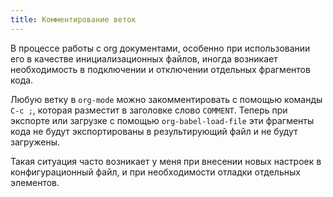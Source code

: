 ```yaml
---
title: Комментирование веток
---
```


В процессе работы с org документами, особенно при использовании его в
качестве инициализационных файлов, иногда возникает необходимость в
подключении и отключении отдельных фрагментов кода.

Любую ветку в `org-mode` можно закомментировать с помощью команды
`C-c ;`, которая разместит в заголовке слово `COMMENT`.  Теперь при
экспорте или загрузке с помощью `org-babel-load-file` эти фрагменты
кода не будут экспортированы в результирующий файл и не будут
загружены.

Такая ситуация часто возникает у меня при внесении новых настроек в
конфигурационный файл, и при необходимости отладки отдельных элементов.
